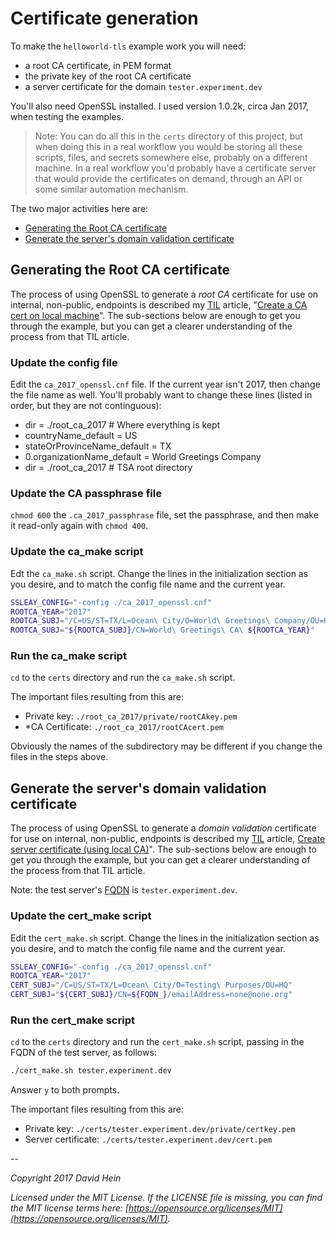 # Certificate generation

To make the `helloworld-tls` example work you will need:

* a root CA certificate, in PEM format
* the private key of the root CA certificate
* a server certificate for the domain `tester.experiment.dev`

You'll also need OpenSSL installed. I used version 1.0.2k, circa Jan 2017, when testing the examples.

>Note: You can do all this in the `certs` directory of this project, but when doing this in a real workflow you would be storing all these scripts, files, and secrets somewhere else, probably on a different machine. In a real workflow you'd probably have a certificate server that would provide the certificates on demand, through an API or some similar automation mechanism.

The two major activities here are:

* [Generating the Root CA certificate](#generating-the-root-ca-certificate)
* [Generate the server's domain validation certificate](#generating-the-servers-domain-validation-certificate)

## Generating the Root CA certificate

The process of using OpenSSL to generate a _root CA_ certificate for use on internal, non-public, endpoints is described my [TIL][TIL] article, "[Create a CA cert on local machine][rootCATIL]". The sub-sections below are enough to get you through the example, but you can get a clearer understanding of the process from that TIL article.

[TIL]: https://github.com/JeNeSuisPasDave/til/blob/master/README.md
[rootCATIL]: https://github.com/JeNeSuisPasDave/til/blob/master/tls/create-local-ca-cert.md

### Update the config file

Edit the `ca_2017_openssl.cnf` file. If the current year isn't 2017, then change the file name as well. You'll probably want to change these lines (listed in order, but they are not continguous):

* dir = ./root_ca_2017        # Where everything is kept
* countryName_default = US
* stateOrProvinceName_default = TX
* 0.organizationName_default = World Greetings Company
* dir = ./root_ca_2017        # TSA root directory

### Update the CA passphrase file

`chmod 600` the `.ca_2017_passphrase` file, set the passphrase, and then make it read-only again with `chmod 400`.

### Update the ca_make script

Edt the `ca_make.sh` script. Change the lines in the initialization section as you desire, and to match the config file name and the current year.

```bash
SSLEAY_CONFIG="-config ./ca_2017_openssl.cnf"
ROOTCA_YEAR="2017"
ROOTCA_SUBJ="/C=US/ST=TX/L=Ocean\ City/O=World\ Greetings\ Company/OU=HQ"
ROOTCA_SUBJ="${ROOTCA_SUBJ}/CN=World\ Greetings\ CA\ ${ROOTCA_YEAR}"
```

### Run the ca_make script

`cd` to the `certs` directory and run the `ca_make.sh` script.

The important files resulting from this are:

* Private key: `./root_ca_2017/private/rootCAkey.pem`
* *CA Certificate: `./root_ca_2017/rootCAcert.pem`

Obviously the names of the subdirectory may be different if you change the files in the steps above.

## Generate the server's domain validation certificate

The process of using OpenSSL to generate a _domain validation_ certificate for use on internal, non-public, endpoints is described my [TIL][TIL] article, [Create server certificate (using local CA)][dvCertTIL]". The sub-sections below are enough to get you through the example, but you can get a clearer understanding of the process from that TIL article.

[dvCertTIL]: https://github.com/JeNeSuisPasDave/til/blob/master/tls/create-server-cert-using-local-ca-cert.md

Note: the test server's [FQDN][fqdn] is `tester.experiment.dev`.

[fqdn]: https://en.wikipedia.org/wiki/Fully_qualified_domain_name

### Update the cert_make script

Edit the `cert_make.sh` script. Change the lines in the initialization section as you desire, and to match the config file name and the current year.

```bash
SSLEAY_CONFIG="-config ./ca_2017_openssl.cnf"
ROOTCA_YEAR="2017"
CERT_SUBJ="/C=US/ST=TX/L=Ocean\ City/O=Testing\ Purposes/OU=HQ"
CERT_SUBJ="${CERT_SUBJ}/CN=${FQDN_}/emailAddress=none@none.org"
```
### Run the cert_make script

`cd` to the `certs` directory and run the `cert_make.sh` script, passing in the FQDN of the test server, as follows:

```bash
./cert_make.sh tester.experiment.dev
```

Answer `y` to both prompts.

The important files resulting from this are:

* Private key: `./certs/tester.experiment.dev/private/certkey.pem`
* Server certificate: `./certs/tester.experiment.dev/cert.pem`

--

_Copyright 2017 David Hein_

_Licensed under the MIT License. If the LICENSE file is missing, you can find the MIT license terms here: [https://opensource.org/licenses/MIT](https://opensource.org/licenses/MIT)._
